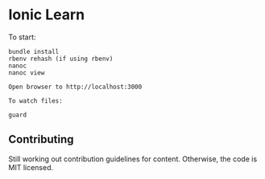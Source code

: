 # Ionic Learn

To start:

```
bundle install
rbenv rehash (if using rbenv)
nanoc
nanoc view

Open browser to http://localhost:3000

To watch files:

guard
```

## Contributing

Still working out contribution guidelines for content. Otherwise, the code is MIT licensed.
